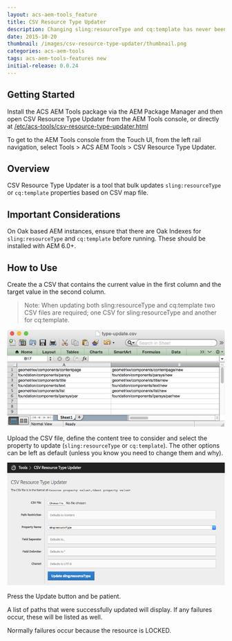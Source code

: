 ```yaml
---
layout: acs-aem-tools_feature
title: CSV Resource Type Updater
description: Changing sling:resourceType and cq:template has never been simpler!
date: 2015-10-20
thumbnail: /images/csv-resource-type-updater/thumbnail.png
categories: acs-aem-tools
tags: acs-aem-tools-features new
initial-release: 0.0.24
---
```


## Getting Started

Install the ACS AEM Tools package via the AEM Package Manager and then open CSV Resource Type Updater from the AEM Tools console, or directly at [/etc/acs-tools/csv-resource-type-updater.html](http://localhost:4502/etc/acs-tools/csv-resource-type-updater.html)

To get to the AEM Tools console from the Touch UI, from the left rail navigation, select Tools > ACS AEM Tools > CSV Resource Type Updater.

## Overview

CSV Resource Type Updater is a tool that bulk updates `sling:resourceType` or `cq:template` properties based on CSV map file.

## Important Considerations

On Oak based AEM instances, ensure that there are Oak Indexes for `sling:resourceType` and `cq:template` before running. These should be installed with AEM 6.0+.

## How to Use

Create the a CSV that contains the current value in the first column and the target value in the second column.

> Note: When updating both sling:resourceType and cq:template two CSV files are required; one CSV for sling:resourceType and another for cq:template.

![CSV Resource Type Updater - CSV](/acs-aem-tools/images/csv-resource-type-updater/csv.png)

Upload the CSV file, define the content tree to consider and select the property to update (`sling:resourceType` or `cq:template`). The other options can be left as default (unless you know you need to change them and why).


![CSV Resource Type Updater UI](/acs-aem-tools/images/csv-resource-type-updater/web-ui.png)

Press the Update button and be patient.

A list of paths that were successfully updated will display. If any failures occur, these will be listed as well.

Normally failures occur because the resource is LOCKED.
